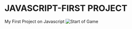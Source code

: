 # JAVASCRIPT-FIRST PROJECT
My First Project on Javascript
![Start of Game](https://github.com/user-attachments/assets/c17169a8-b218-46be-b3bd-5f2897280c21)

